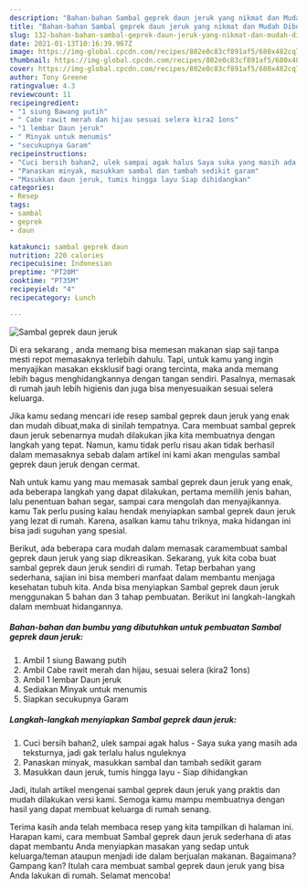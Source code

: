 ```yaml
---
description: "Bahan-bahan Sambal geprek daun jeruk yang nikmat dan Mudah Dibuat"
title: "Bahan-bahan Sambal geprek daun jeruk yang nikmat dan Mudah Dibuat"
slug: 132-bahan-bahan-sambal-geprek-daun-jeruk-yang-nikmat-dan-mudah-dibuat
date: 2021-01-13T10:16:39.967Z
image: https://img-global.cpcdn.com/recipes/802e0c83cf891af5/680x482cq70/sambal-geprek-daun-jeruk-foto-resep-utama.jpg
thumbnail: https://img-global.cpcdn.com/recipes/802e0c83cf891af5/680x482cq70/sambal-geprek-daun-jeruk-foto-resep-utama.jpg
cover: https://img-global.cpcdn.com/recipes/802e0c83cf891af5/680x482cq70/sambal-geprek-daun-jeruk-foto-resep-utama.jpg
author: Tony Greene
ratingvalue: 4.3
reviewcount: 11
recipeingredient:
- "1 siung Bawang putih"
- " Cabe rawit merah dan hijau sesuai selera kira2 1ons"
- "1 lembar Daun jeruk"
- " Minyak untuk menumis"
- "secukupnya Garam"
recipeinstructions:
- "Cuci bersih bahan2, ulek sampai agak halus Saya suka yang masih ada teksturnya, jadi gak terlalu halus nguleknya"
- "Panaskan minyak, masukkan sambal dan tambah sedikit garam"
- "Masukkan daun jeruk, tumis hingga layu Siap dihidangkan"
categories:
- Resep
tags:
- sambal
- geprek
- daun

katakunci: sambal geprek daun 
nutrition: 220 calories
recipecuisine: Indonesian
preptime: "PT20M"
cooktime: "PT35M"
recipeyield: "4"
recipecategory: Lunch

---
```



![Sambal geprek daun jeruk](https://img-global.cpcdn.com/recipes/802e0c83cf891af5/680x482cq70/sambal-geprek-daun-jeruk-foto-resep-utama.jpg)

Di era  sekarang , anda memang bisa memesan makanan siap saji tanpa mesti repot memasaknya terlebih dahulu. Tapi, untuk kamu yang ingin menyajikan masakan eksklusif bagi orang tercinta, maka anda memang lebih bagus menghidangkannya dengan tangan sendiri. Pasalnya, memasak di rumah jauh lebih higienis dan juga bisa menyesuaikan sesuai selera keluarga.

Jika kamu sedang mencari ide resep sambal geprek daun jeruk yang enak dan mudah dibuat,maka di sinilah tempatnya. Cara membuat sambal geprek daun jeruk  sebenarnya mudah dilakukan jika kita membuatnya dengan langkah yang tepat. Namun, kamu tidak perlu risau akan tidak berhasil dalam memasaknya 
sebab dalam artikel ini kami akan mengulas sambal geprek daun jeruk dengan cermat.  



Nah untuk kamu yang mau memasak sambal geprek daun jeruk yang enak, ada beberapa langkah yang dapat dilakukan, pertama memilih jenis bahan, lalu penentuan bahan segar, sampai cara mengolah dan menyajikannya. kamu Tak perlu pusing kalau hendak menyiapkan sambal geprek daun jeruk yang lezat di rumah. Karena, asalkan kamu  tahu triknya, maka hidangan ini bisa jadi suguhan yang spesial.

Berikut, ada beberapa cara mudah dalam memasak caramembuat sambal geprek daun jeruk yang siap dikreasikan. Sekarang, yuk kita coba buat sambal geprek daun jeruk sendiri di rumah. Tetap berbahan yang sederhana, sajian ini bisa memberi manfaat dalam membantu menjaga kesehatan tubuh kita. Anda bisa menyiapkan Sambal geprek daun jeruk menggunakan 5 bahan dan 3 tahap pembuatan. Berikut ini langkah-langkah dalam membuat hidangannya.

<!--inarticleads1-->

##### Bahan-bahan dan bumbu yang dibutuhkan untuk pembuatan Sambal geprek daun jeruk:

1. Ambil 1 siung Bawang putih
1. Ambil  Cabe rawit merah dan hijau, sesuai selera (kira2 1ons)
1. Ambil 1 lembar Daun jeruk
1. Sediakan  Minyak untuk menumis
1. Siapkan secukupnya Garam




<!--inarticleads2-->

##### Langkah-langkah menyiapkan Sambal geprek daun jeruk:

1. Cuci bersih bahan2, ulek sampai agak halus - Saya suka yang masih ada teksturnya, jadi gak terlalu halus nguleknya
1. Panaskan minyak, masukkan sambal dan tambah sedikit garam
1. Masukkan daun jeruk, tumis hingga layu - Siap dihidangkan




Jadi, itulah artikel mengenai  sambal geprek daun jeruk  yang praktis dan mudah dilakukan versi kami. Semoga kamu mampu membuatnya dengan hasil yang dapat membuat keluarga di rumah senang. 

Terima kasih anda telah membaca resep yang kita tampilkan di halaman ini. Harapan kami, cara membuat  Sambal geprek daun jeruk sederhana di atas dapat membantu Anda menyiapkan masakan yang sedap untuk keluarga/teman ataupun menjadi ide dalam berjualan makanan. Bagaimana? Gampang kan? Itulah cara membuat sambal geprek daun jeruk yang bisa Anda lakukan di rumah. Selamat mencoba!

